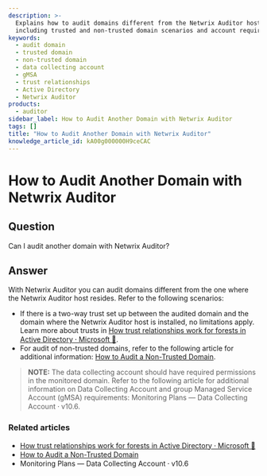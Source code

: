 ```yaml
---
description: >-
  Explains how to audit domains different from the Netwrix Auditor host domain,
  including trusted and non-trusted domain scenarios and account requirements.
keywords:
  - audit domain
  - trusted domain
  - non-trusted domain
  - data collecting account
  - gMSA
  - trust relationships
  - Active Directory
  - Netwrix Auditor
products:
  - auditor
sidebar_label: How to Audit Another Domain with Netwrix Auditor
tags: []
title: "How to Audit Another Domain with Netwrix Auditor"
knowledge_article_id: kA00g000000H9ceCAC
---
```


# How to Audit Another Domain with Netwrix Auditor

## Question

Can I audit another domain with Netwrix Auditor?

## Answer

With Netwrix Auditor you can audit domains different from the one where the Netwrix Auditor host resides. Refer to the following scenarios:

- If there is a two-way trust set up between the audited domain and the domain where the Netwrix Auditor host is installed, no limitations apply. Learn more about trusts in [How trust relationships work for forests in Active Directory ⸱ Microsoft 🤝](https://learn.microsoft.com/en-us/azure/active-directory-domain-services/concepts-forest-trust).
- For audit of non-trusted domains, refer to the following article for additional information: [How to Audit a Non-Trusted Domain](/docs/kb/auditor/how-to-audit-a-non-trusted-domain).

> **NOTE:** The data collecting account should have required permissions in the monitored domain. Refer to the following article for additional information on Data Collecting Account and group Managed Service Account (gMSA) requirements: Monitoring Plans — Data Collecting Account ⸱ v10.6.

### Related articles

- [How trust relationships work for forests in Active Directory ⸱ Microsoft 🤝](https://learn.microsoft.com/en-us/azure/active-directory-domain-services/concepts-forest-trust)
- [How to Audit a Non-Trusted Domain](/docs/kb/auditor/how-to-audit-a-non-trusted-domain)
- Monitoring Plans — Data Collecting Account ⸱ v10.6
